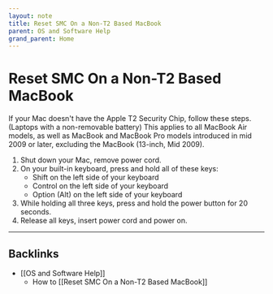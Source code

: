 ```yaml
---
layout: note
title: Reset SMC On a Non-T2 Based MacBook
parent: OS and Software Help
grand_parent: Home
---
```


# Reset SMC On a Non-T2 Based MacBook

If your Mac doesn't have the Apple T2 Security Chip, follow these steps.
(Laptops with a non-removable battery) This applies to all MacBook Air models, as well as MacBook and MacBook Pro models introduced in mid 2009 or later, excluding the MacBook (13-inch, Mid 2009).

1. Shut down your Mac, remove power cord.
2. On your built-in keyboard, press and hold all of these keys:
   - Shift on the left side of your keyboard
   - Control on the left side of your keyboard
   - Option (Alt) on the left side of your keyboard
3. While holding all three keys, press and hold the power button for 20 seconds.
4. Release all keys, insert power cord and power on.

---
## Backlinks
* [[OS and Software Help]]
	* How to [[Reset SMC On a Non-T2 Based MacBook]]

